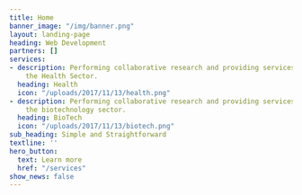 ```yaml
---
title: Home
banner_image: "/img/banner.png"
layout: landing-page
heading: Web Development
partners: []
services:
- description: Performing collaborative research and providing services to support
    the Health Sector.
  heading: Health
  icon: "/uploads/2017/11/13/health.png"
- description: Performing collaborative research and providing services to support
    the biotechnology sector.
  heading: BioTech
  icon: "/uploads/2017/11/13/biotech.png"
sub_heading: Simple and Straightforward
textline: ''
hero_button:
  text: Learn more
  href: "/services"
show_news: false
---
```

